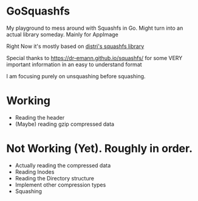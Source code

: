 # GoSquashfs
My playground to mess around with Squashfs in Go. Might turn into an actual library someday. Mainly for AppImage

Right Now it's mostly based on [distri's squashfs library](https://github.com/distr1/distri/tree/master/internal/squashfs)

Special thanks to https://dr-emann.github.io/squashfs/ for some VERY important information in an easy to understand format

I am focusing purely on unsquashing before squashing. 

# Working

* Reading the header
* (Maybe) reading gzip compressed data

# Not Working (Yet). Roughly in order.

* Actually reading the compressed data
* Reading Inodes
* Reading the Directory structure
* Implement other compression types
* Squashing